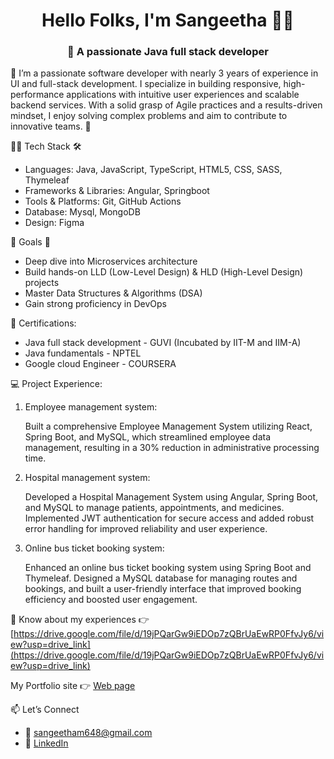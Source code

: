 <h1 align="center">Hello Folks, I'm Sangeetha 🙋‍♀️</h1>
<h3 align="center">🚀 A passionate Java full stack developer</h3>

🌟 I’m a passionate software developer with nearly 3 years of experience in UI and full-stack development. I specialize in building responsive, high-performance applications with intuitive user experiences and scalable backend services. With a solid grasp of Agile practices and a results-driven mindset, I enjoy solving complex problems and aim to contribute to innovative teams. 🚀

👩‍💻 Tech Stack 🛠️
- Languages: Java, JavaScript, TypeScript, HTML5, CSS, SASS, Thymeleaf
- Frameworks & Libraries: Angular, Springboot
- Tools & Platforms: Git, GitHub Actions
- Database: Mysql, MongoDB
- Design: Figma

🧠 Goals 🎯
- Deep dive into Microservices architecture
- Build hands-on LLD (Low-Level Design) & HLD (High-Level Design) projects
- Master Data Structures & Algorithms (DSA)
- Gain strong proficiency in DevOps
  
📜 Certifications:
  <ul>
  <li>
    <a href="https://drive.google.com/file/d/1cd7eliD_o7TPZZIm4R6_foZHztTV0Eao/view?usp=sharing" style="text-decoration: none; color: inherit;">Java full stack development </a> - GUVI (Incubated by IIT-M and IIM-A)
  </li>
  <li>
    <a href="https://drive.google.com/file/d/15qPdfH8yYR8aFwxSgcmv1cyWqCYQro69/view?usp=sharing" style="text-decoration: none; color: inherit;"> Java fundamentals</a> - NPTEL 
  </li>
  <li>
    <a href="https://drive.google.com/file/d/15qrp8kGED6myU5kJaYgnhQNyFv1nJIFA/view?usp=sharing" style="text-decoration: none; color: inherit;">Google cloud Engineer </a> - COURSERA
  </li>
</ul>


💻 Project Experience:
<ol>
  <li>Employee management system:
    <p>Built a comprehensive Employee Management System utilizing React, Spring Boot, and MySQL, which streamlined employee data
management, resulting in a 30% reduction in administrative processing time.</p>
  </li>
  <li> Hospital management system:
    <p>Developed a Hospital Management System using Angular, Spring Boot, and MySQL to manage patients, appointments, and
medicines. Implemented JWT authentication for secure access and added robust error handling for improved reliability and user
experience.</p>
  </li>
  <li>Online bus ticket booking system:
    <p>Enhanced an online bus ticket booking system using Spring Boot and Thymeleaf. Designed a MySQL database for managing routes
and bookings, and built a user-friendly interface that improved booking efficiency and boosted user engagement.</p>
  </li>
</ol>


📄 Know about my experiences 👉 [https://drive.google.com/file/d/19jPQarGw9iEDOp7zQBrUaEwRP0FfvJy6/view?usp=drive_link](https://drive.google.com/file/d/19jPQarGw9iEDOp7zQBrUaEwRP0FfvJy6/view?usp=drive_link)

My Portfolio site 👉 <a href="https://sangeetham648.github.io/Portfolio/">Web page</a>


📫 Let’s Connect
- 📧 sangeetham648@gmail.com
- 💼 <a href="https://www.linkedin.com/in/sangeetha-m-2081361a1/" target="blank">LinkedIn</a>
